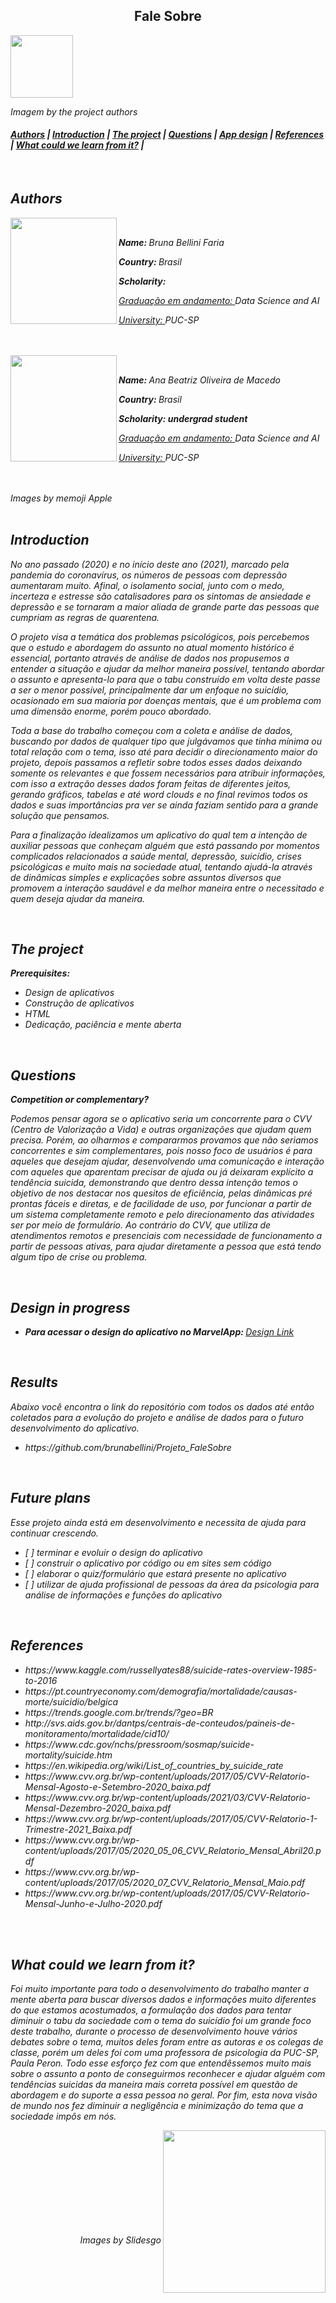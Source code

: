 <center><h2>Fale Sobre</h2></center> <img src="https://user-images.githubusercontent.com/80490047/128760467-2b186f0c-b09e-4e36-82a0-d8cad6f3c193.png" width="100"> <p><i>Imagem by the project authors<i/><p/>
	


<h4><a href="#about">Authors</a> | <a href="#introduction">Introduction</a> | <a href="#project">The project</a> | <a href="#duvidas">Questions</a> | <a href="#vd">App design</a> | <a href="#reference">References</a> | <a href="#acknowledgement">What could we learn from it?</a> |</h4>

<br />
	
<img src="https://user-images.githubusercontent.com/80490047/128768151-14c1a7cd-deda-4020-86f4-46b07fdac266.jpg" align="left" width="1000" height="5"/> 	
<h2 id="about">Authors</h2>

<img src="https://user-images.githubusercontent.com/80490047/128752878-0c54332b-7b2f-4d1f-a5c5-6d6556d10cad.jpg" align="left" width="170"/> 

<br />

<p><strong>Name: </strong>Bruna Bellini Faria</p> 
<p><strong>Country: </strong></h4>Brasil</p>
<p><strong>Scholarity: </strong></p>
<p><u>Graduação em andamento: </u></strong>Data Science and AI</p>
<p><u>University: </u></strong>PUC-SP</p>

<br />
<br />

<img src="https://user-images.githubusercontent.com/80490047/128752871-f82751ab-fd0a-444e-9d90-b825d702c7df.jpg" align="left" width="170"/> 

<br />

<p><strong>Name: </strong>Ana Beatriz Oliveira de Macedo</p> 
<p><strong>Country: </strong></h4>Brasil</p>
<p><strong>Scholarity: undergrad student</strong></p>
<p><u>Graduação em andamento: </u></strong>Data Science and AI</p>
<p><u>University: </u></strong>PUC-SP</p>

<br />
<br />
<i>Images by memoji Apple<i/>
<br />
<br />
	
<img src="https://user-images.githubusercontent.com/80490047/128768151-14c1a7cd-deda-4020-86f4-46b07fdac266.jpg" align="left" width="1000" height="5"/> 
<h2 id="introduction">Introduction </h2>


<p>
	<p>No ano passado (2020) e no início deste ano (2021), marcado pela pandemia do coronavírus, os números de pessoas com depressão aumentaram muito. Afinal, o isolamento social, junto com o medo, incerteza e estresse são catalisadores para os sintomas de ansiedade e depressão e se tornaram a maior aliada de grande parte das pessoas que cumpriam as regras de quarentena.</p>
	<p>O projeto visa a temática dos problemas psicológicos, pois percebemos que o estudo e abordagem do assunto no atual momento histórico é essencial, portanto através de análise de dados nos propusemos a entender a situação e ajudar da melhor maneira possível, tentando abordar o assunto e apresenta-lo para que o tabu construído em volta deste passe a ser o menor possível, principalmente dar um enfoque no suicídio, ocasionado em sua maioria por doenças mentais, que é um problema com uma dimensão enorme, porém pouco abordado.</p>
	<p>Toda a base do trabalho começou com a coleta e análise de dados, buscando por dados de qualquer tipo que julgávamos que tinha mínima ou total relação com o tema, isso até para decidir o direcionamento maior do projeto, depois passamos a refletir sobre todos esses dados deixando somente os relevantes e que fossem necessários para atribuir informações, com isso a extração desses dados foram feitas de diferentes jeitos, gerando gráficos, tabelas e até word clouds e no final revimos todos os dados e suas importâncias pra ver se ainda faziam sentido para a grande solução que pensamos.</p>
	<p>Para a finalização idealizamos um aplicativo do qual tem a intenção de auxiliar pessoas que conheçam alguém que está passando por momentos complicados relacionados a saúde mental, depressão, suicídio, crises psicológicas e muito mais na sociedade atual, tentando ajudá-la através de dinâmicas simples e explicações sobre assuntos diversos que promovem a interação saudável e da melhor maneira entre o necessitado e quem deseja ajudar da maneira.</p>
	
</p>
<br />
	
<img src="https://user-images.githubusercontent.com/80490047/128768151-14c1a7cd-deda-4020-86f4-46b07fdac266.jpg" align="left" width="1000" height="5"/> 
<h2 id="project">The project</h2>

<strong>Prerequisites:</strong>
<p>
	<ul>
		<li>Design de aplicativos</li>
		<li>Construção de aplicativos</li>
		<li>HTML</li>
		<li>Dedicação, paciência e mente aberta</li>
	</ul>
</p>
<br />
	
<img src="https://user-images.githubusercontent.com/80490047/128768151-14c1a7cd-deda-4020-86f4-46b07fdac266.jpg" align="left" width="1000" height="5"/> 
<h2 id="duvidas">Questions</h2>

<strong>Competition or complementary? </strong>
<p>
	Podemos pensar agora se o aplicativo seria um concorrente para o CVV (Centro de Valorização a Vida) e outras organizações que ajudam quem precisa. Porém, ao olharmos e compararmos provamos que não seriamos concorrentes e sim complementares, pois nosso foco de usuários é para aqueles que desejam ajudar, desenvolvendo uma comunicação e interação com aqueles que aparentam precisar de ajuda ou já deixaram explícito a tendência suicida, demonstrando que dentro dessa intenção temos o objetivo de nos destacar nos quesitos de eficiência, pelas dinâmicas pré prontas fáceis e diretas, e de facilidade de uso, por funcionar a partir de um sistema completamente remoto e pelo direcionamento das atividades ser por meio de formulário. Ao contrário do CVV, que utiliza de atendimentos remotos e presenciais com necessidade de funcionamento a partir de pessoas ativas, para ajudar diretamente a pessoa que está tendo algum tipo de crise ou problema.
</p>
<br />
	
<img src="https://user-images.githubusercontent.com/80490047/128768151-14c1a7cd-deda-4020-86f4-46b07fdac266.jpg" align="left" width="1000" height="5"/> 
<h2 id="vd">Design in progress</h2>
<ul>
	<li><strong>Para acessar o design do aplicativo no MarvelApp: </strong><a href="https://marvelapp.com/prototype/5agdbgb">Design Link</a></li>
</ul>
<br />
	
<img src="https://user-images.githubusercontent.com/80490047/128768151-14c1a7cd-deda-4020-86f4-46b07fdac266.jpg" align="left" width="1000" height="5"/> 
<h2>Results</h2>

Abaixo você encontra o link do repositório com todos os dados até então coletados para a evolução do projeto e análise de dados para o futuro desenvolvimento do aplicativo.

<ul>
	<li>https://github.com/brunabellini/Projeto_FaleSobre</li>
</ul>
<br />
	
<img src="https://user-images.githubusercontent.com/80490047/128768151-14c1a7cd-deda-4020-86f4-46b07fdac266.jpg" align="left" width="1000" height="5"/>  
<h2>Future plans</h2>
<p>Esse projeto ainda está em desenvolvimento e necessita de ajuda para continuar crescendo.</p>

<ul>
	<li> [ ] terminar e evoluir o design do aplicativo</li>
	<li> [ ] construir o aplicativo por código ou em sites sem código</li>
	<li> [ ] elaborar o quiz/formulário que estará presente no aplicativo</li>
	<li> [ ] utilizar de ajuda profissional de pessoas da área da psicologia para análise de informações e funções do aplicativo</li>
</ul>
<br />
	
<img src="https://user-images.githubusercontent.com/80490047/128768151-14c1a7cd-deda-4020-86f4-46b07fdac266.jpg" align="left" width="1000" height="5"/> 
<h2 id="reference">References</h2>

<ul>
	<li>https://www.kaggle.com/russellyates88/suicide-rates-overview-1985-to-2016</li>
	<li>https://pt.countryeconomy.com/demografia/mortalidade/causas-morte/suicidio/belgica</li>
	<li>https://trends.google.com.br/trends/?geo=BR</li>
	<li>http://svs.aids.gov.br/dantps/centrais-de-conteudos/paineis-de-monitoramento/mortalidade/cid10/</li>
  	<li>https://www.cdc.gov/nchs/pressroom/sosmap/suicide-mortality/suicide.htm</li>
 	<li>https://en.wikipedia.org/wiki/List_of_countries_by_suicide_rate</li>
	<li>https://www.cvv.org.br/wp-content/uploads/2017/05/CVV-Relatorio-Mensal-Agosto-e-Setembro-2020_baixa.pdf</li> 
	<li>https://www.cvv.org.br/wp-content/uploads/2021/03/CVV-Relatorio-Mensal-Dezembro-2020_baixa.pdf</li> 
	<li>https://www.cvv.org.br/wp-content/uploads/2017/05/CVV-Relatorio-1-Trimestre-2021_Baixa.pdf</li>
	<li>https://www.cvv.org.br/wp-content/uploads/2017/05/2020_05_06_CVV_Relatorio_Mensal_Abril20.pdf</li> 
	<li>https://www.cvv.org.br/wp-content/uploads/2017/05/2020_07_CVV_Relatorio_Mensal_Maio.pdf</li> 
	<li>https://www.cvv.org.br/wp-content/uploads/2017/05/CVV-Relatorio-Mensal-Junho-e-Julho-2020.pdf</li> 
	
</ul>

<br />
	
<img src="https://user-images.githubusercontent.com/80490047/128768151-14c1a7cd-deda-4020-86f4-46b07fdac266.jpg" align="left" width="1000" height="5"/> 
<h2 id="acknowledgement">What could we learn from it?</h2>

<p>
	Foi muito importante para todo o desenvolvimento do trabalho manter a mente aberta para buscar diversos dados e informações muito diferentes do que estamos acostumados, a formulação dos dados para tentar diminuir o tabu da sociedade com o tema do suicídio foi um grande foco deste trabalho, durante o processo de desenvolvimento houve vários debates sobre o tema, muitos deles foram entre as autoras e os colegas de classe, porém um deles foi com uma professora de psicologia da PUC-SP, Paula Peron. Todo esse esforço fez com que entendêssemos muito mais sobre o assunto a ponto de conseguirmos reconhecer e ajudar alguém com tendências suicidas da maneira mais correta possível em questão de abordagem e do suporte a essa pessoa no geral. Por fim, esta nova visão de mundo nos fez diminuir a negligência e minimização do tema que a sociedade impôs em nós.
</p>

<img src="https://user-images.githubusercontent.com/80490047/128761250-0715f0c9-194e-41fb-85d2-ff56d26a5bdf.png" align="right" width="260"/> 

<br />
<br />
<br />
<br />
<br />
<br />
<br />
<br />
<br />

<p align="right"><i>Images by Slidesgo<i/></p>
